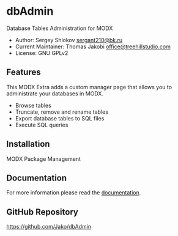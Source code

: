 # dbAdmin

Database Tables Administration for MODX

- Author: Sergey Shlokov <sergant210@bk.ru>
- Current Maintainer: Thomas Jakobi <office@treehillstudio.com>
- License: GNU GPLv2

## Features

This MODX Extra adds a custom manager page that allows you to administrate your
databases in MODX.

- Browse tables
- Truncate, remove and rename tables
- Export database tables to SQL files
- Execute SQL queries

## Installation

MODX Package Management

## Documentation

For more information please read the [documentation](https://jako.github.io/dbAdmin/).

## GitHub Repository

https://github.com/Jako/dbAdmin
